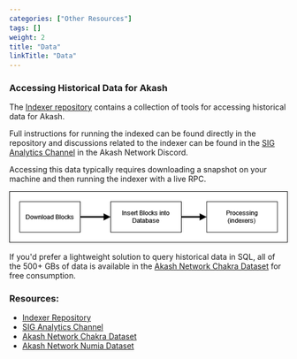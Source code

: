 ```yaml
---
categories: ["Other Resources"]
tags: []
weight: 2
title: "Data"
linkTitle: "Data"
---
```


### Accessing Historical Data for Akash 

The [Indexer repository](https://github.com/akash-network/console/tree/main/apps/indexer) contains a collection of tools for accessing historical data for Akash.

Full instructions for running the indexed can be found directly in the repository and discussions related to the indexer can be found in the [SIG Analytics Channel](https://discord.com/channels/747885925232672829/1111760414414475284) in the Akash Network Discord.

Accessing this data typically requires downloading a snapshot on your machine and then running the indexer with a live RPC. 

![](../../assets/indexerFlow.png)


If you'd prefer a lightweight solution to query historical data in SQL, all of the 500+ GBs of data is available in the [Akash Network Chakra Dataset](https://console.chakra.dev/marketplace/dataset/7cdef35d-4334-41b6-871e-d3660dcd013f) for free consumption.


### Resources:

- [Indexer Repository](https://github.com/akash-network/console/tree/main/apps/indexer)
- [SIG Analytics Channel](https://discord.com/channels/747885925232672829/1111760414414475284)
- [Akash Network Chakra Dataset](https://console.chakra.dev/marketplace/dataset/7cdef35d-4334-41b6-871e-d3660dcd013f)
- [Akash Network Numia Dataset](https://docs.numia.xyz/sql/querying-data/chains/akash/)




